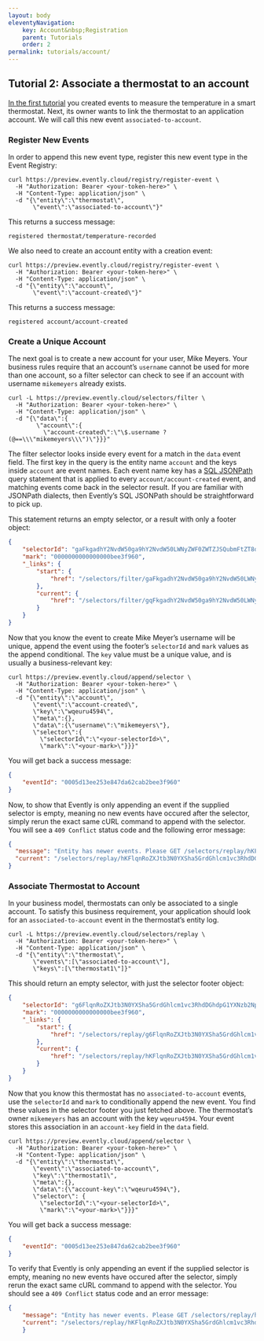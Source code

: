 ```yaml
---
layout: body
eleventyNavigation:
    key: Account&nbsp;Registration
    parent: Tutorials
    order: 2
permalink: tutorials/account/
---
```


## Tutorial 2: Associate a thermostat to an account

[In the first tutorial](/tutorials/thermostat) you created events to measure the temperature in a smart thermostat. Next, its owner wants to link the thermostat to an application account. We will call this new event `associated-to-account`.

### Register New Events

In order to append this new event type, register this new event type in the Event Registry:

```shell
curl https://preview.evently.cloud/registry/register-event \
  -H "Authorization: Bearer <your-token-here>" \
  -H "Content-Type: application/json" \
  -d "{\"entity\":\"thermostat\",
       \"event\":\"associated-to-account\"}"
```

This returns a success message:

```
registered thermostat/temperature-recorded
```

We also need to create an account entity with a creation event:

```shell
curl https://preview.evently.cloud/registry/register-event \
  -H "Authorization: Bearer <your-token-here>" \
  -H "Content-Type: application/json" \
  -d "{\"entity\":\"account\",
       \"event\":\"account-created\"}"
```

This returns a success message:

```
registered account/account-created
```

### Create a Unique Account

The next goal is to create a new account for your user, Mike Meyers. Your business rules require that an account’s `username` cannot be used for more than one account, so a filter selector can check to see if an account with username `mikemeyers` already exists.

```shell
curl -L https://preview.evently.cloud/selectors/filter \
  -H "Authorization: Bearer <your-token-here>" \
  -H "Content-Type: application/json" \
  -d "{\"data\":{
        \"account\":{
          \"account-created\":\"\$.username ? (@==\\\"mikemeyers\\\")\"}}}"
```

The filter selector looks inside every event for a match in the `data` event field. The first key in the query is the entity name `account` and the keys inside `account` are event names. Each event name key has a [SQL JSONPath](/concepts/sql-jsonpath) query statement that is applied to every `account/account-created` event, and matching events come back in the selector result. If you are familiar with JSONPath dialects, then Evently’s SQL JSONPath should be straightforward to pick up.

This statement returns an empty selector, or a result with only a footer object:

```json
{
    "selectorId": "gaFkgadhY2NvdW50ga9hY2NvdW50LWNyZWF0ZWTZJSQubmFtZT8oQD09Im1pa2VfbWV5ZXJzQGV4YW1wbGUuY29tIik",
    "mark": "0000000000000000bee3f960",
    "_links": {
        "start": {
            "href": "/selectors/filter/gaFkgadhY2NvdW50ga9hY2NvdW50LWNyZWF0ZWTZJSQubmFtZT8oQD09Im1pa2VfbWV5ZXJzQGV4YW1wbGUuY29tIik.ndjson"
        },
        "current": {
            "href": "/selectors/filter/gqFkgadhY2NvdW50ga9hY2NvdW50LWNyZWF0ZWTZJSQubmFtZT8oQD09Im1pa2VfbWV5ZXJzQGV4YW1wbGUuY29tIimhYcQMAAAAAAAAAAC-4_lg.ndjson"
        }
    }
}
```

Now that you know the event to create Mike Meyer’s username will be unique, append the event using the footer’s `selectorId` and `mark` values as the append conditional. The `key` value must be a unique value, and is usually a business-relevant key:

```shell
curl https://preview.evently.cloud/append/selector \
  -H "Authorization: Bearer <your-token-here>" \
  -H "Content-Type: application/json" \
  -d "{\"entity\":\"account\",
       \"event\":\"account-created\",
       \"key\":\"wqeuru4594\",
       \"meta\":{},
       \"data\":{\"username\":\"mikemeyers\"},
       \"selector\":{
         \"selectorId\":\"<your-selectorId>\",
         \"mark\":\"<your-mark>\"}}}"
```

You will get back a success message:

```json
{
    "eventId": "0005d13ee253e847da62cab2bee3f960"
}
```

Now, to show that Evently is only appending an event if the supplied selector is empty, meaning no new events have occured after the selector, simply rerun the exact same cURL command to append with the selector. You will see a `409 Conflict` status code and the following error message:

```json
{
  "message": "Entity has newer events. Please GET /selectors/replay/hKFlqnRoZXJtb3N0YXSha5GrdGhlcm1vc3RhdDGhdpG1YXNzb2NpYXRlZC10by1hY2NvdW50oWHEDAAAAAAAAAAAvuP5YA.ndjson for the most recent events.",
  "current": "/selectors/replay/hKFlqnRoZXJtb3N0YXSha5GrdGhlcm1vc3RhdDGhdpG1YXNzb2NpYXRlZC10by1hY2NvdW50oWHEDAAAAAAAAAAAvuP5YA.ndjson"
}
```

### Associate Thermostat to Account

In your business model, thermostats can only be associated to a single account. To satisfy this business requirement, your application should look for an `associated-to-account` event in the thermostat’s entity log.

```shell
curl -L https://preview.evently.cloud/selectors/replay \
  -H "Authorization: Bearer <your-token-here>" \
  -H "Content-Type: application/json" \
  -d "{\"entity\":\"thermostat\",
       \"events\":[\"associated-to-account\"],
       \"keys\":[\"thermostat1\"]}"
```

This should return an empty selector, with just the selector footer object:

```json
{
    "selectorId": "g6FlqnRoZXJtb3N0YXSha5GrdGhlcm1vc3RhdDGhdpG1YXNzb2NpYXRlZC10by1hY2NvdW50",
    "mark": "0000000000000000bee3f960",
    "_links": {
        "start": {
            "href": "/selectors/replay/g6FlqnRoZXJtb3N0YXSha5GrdGhlcm1vc3RhdDGhdpG1YXNzb2NpYXRlZC10by1hY2NvdW50.ndjson"
        },
        "current": {
            "href": "/selectors/replay/hKFlqnRoZXJtb3N0YXSha5GrdGhlcm1vc3RhdDGhdpG1YXNzb2NpYXRlZC10by1hY2NvdW50oWHEDAAAAAAAAAAAvuP5YA.ndjson"
        }
    }
}
```

Now that you know this thermostat has no `associated-to-account` events, use the `selectorId` and `mark` to conditionally append the new event. You find these values in the selector footer you just fetched above. The thermostat’s owner `mikemeyers` has an account with the key `wqeuru4594`. Your event stores this association in an `account-key` field in the `data` field.

```shell
curl https://preview.evently.cloud/append/selector \
  -H "Authorization: Bearer <your-token-here>" \
  -H "Content-Type: application/json" \
  -d "{\"entity\":\"thermostat\",
       \"event\":\"associated-to-account\",
       \"key\":\"thermostat1\",
       \"meta\":{},
       \"data\":{\"account-key\":\"wqeuru4594\"},
       \"selector\": {
         \"selectorId\":\"<your-selectorId>\",
         \"mark\":\"<your-mark>\"}}}"
```

You will get back a success message:

```json
{
    "eventId": "0005d13ee253e847da62cab2bee3f960"
}
```

To verify that Evently is only appending an event if the supplied selector is empty, meaning no new events have occured after the selector, simply rerun the exact same cURL command to append with the selector. You should see a `409 Conflict` status code and an error message:

```json
{
    "message": "Entity has newer events. Please GET /selectors/replay/hKFlqnRoZXJtb3N0YXSha5GrdGhlcm1vc3RhdDGhdpG1YXNzb2NpYXRlZC10by1hY2NvdW50oWHEDAAAAAAAAAAAvuP5YA.ndjson for the most recent events.",
    "current": "/selectors/replay/hKFlqnRoZXJtb3N0YXSha5GrdGhlcm1vc3RhdDGhdpG1YXNzb2NpYXRlZC10by1hY2NvdW50oWHEDAAAAAAAAAAAvuP5YA.ndjson"
    }
```
